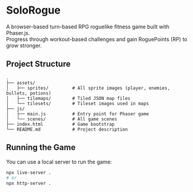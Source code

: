 # SoloRogue

A browser-based turn-based RPG roguelike fitness game built with Phaser.js.  
Progress through workout-based challenges and gain RoguePoints (RP) to grow stronger.

## Project Structure

```
.
├── assets/
│   ├── sprites/         # All sprite images (player, enemies, bullets, potions)
│   ├── tilemaps/        # Tiled JSON map files
│   └── tilesets/        # Tileset images used in maps
├── js/
│   ├── main.js          # Entry point for Phaser game
│   └── scenes/          # All game scenes
├── index.html           # Game bootstrap
└── README.md            # Project description
```

## Running the Game

You can use a local server to run the game:

```bash
npx live-server .
# or
npx http-server .
```
